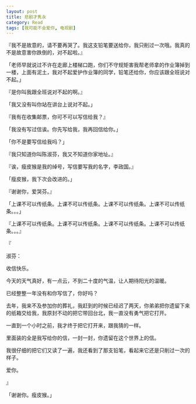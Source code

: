 ```yaml
---
layout: post
title: 悲剧才隽永
category: Read
tags: [我可能不会爱你, 电视剧]
---
```


『我不是故意的，请不要再哭了。我这支铅笔要送给你，我只削过一次哦。我真的不是故意害你跌倒的，对不起啦。』

「老师早就说过不许在走廊上楼梯口跑，你们不守规矩害我帮老师拿的作业簿掉到一楼，上面有泥土，我对不起爱护作业簿的同学，铅笔还给你，你应该跟全班说对不起。」

 

 

『是你叫我跟全班说对不起的啊。』

「我又没有叫你站在讲台上说对不起。」

『我有在收集邮票，你可不可以写信给我？』

「我没有写过信诶。你先写给我，我再回信给你。」

 

 

「你不是要写信给我吗？」

『我只知道你叫陈淑芬，我又不知道你家地址。』

 

 

『诶，瘦皮猴是我的绰号，写信要写我的名字，李政国。』

「瘦皮猴，我下次会改进的。」

『谢谢你，爱哭芬。』

「上课不可以传纸条。上课不可以传纸条。上课不可以传纸条。上课不可以传纸条。。。」

『上课不可以传纸条。上课不可以传纸条。上课不可以传纸条。上课不可以传纸条。。。』

 

 

 

『

淑芬：

收信快乐。

今天的天气真好，有一点云，不到二十度的气温，让人期待阳光的温暖。

已经整整一年没有和你写信了，你好吗？

去年，我来不及参加你的葬礼，我赶到的时候已经迟了两天，你弟弟把你遗留下来的纸箱交给我，我原封不动的把它带回台北，我一直没有勇气把它打开。

一直到一个小时之前，我才终于把它打开来，跟我猜的一样。

里面装的全是我写给你的信，一封一封，你遗留在这个世界上的信。

我很仔细的把它们又读了一遍，我还看到了那支铅笔，看起来它还是只削过一次的样子。

爱你。

』

「谢谢你。瘦皮猴。」